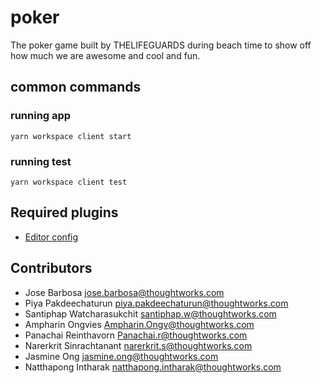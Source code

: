 # poker

The poker game built by THELIFEGUARDS during beach time to show off how much we are awesome and cool and fun.

## common commands

### running app

```
yarn workspace client start
```

### running test

```
yarn workspace client test
```

## Required plugins

- [Editor config](https://marketplace.visualstudio.com/items?itemName=EditorConfig.EditorConfig)

## Contributors

- Jose Barbosa <jose.barbosa@thoughtworks.com>
- Piya Pakdeechaturun <piya.pakdeechaturun@thoughtworks.com>
- Santiphap Watcharasukchit <santiphap.w@thoughtworks.com>
- Ampharin Ongvies <Ampharin.Ongv@thoughtworks.com>
- Panachai Reinthavorn <Panachai.r@thoughtworks.com>
- Narerkrit Sinrachtanant <narerkrit.s@thoughtworks.com>
- Jasmine Ong <jasmine.ong@thoughtworks.com>
- Natthapong Intharak <natthapong.intharak@thoughtworks.com>

